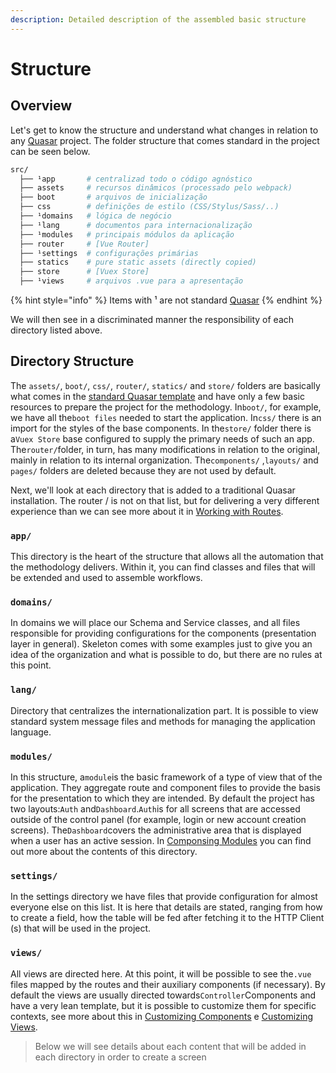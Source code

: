 ```yaml
---
description: Detailed description of the assembled basic structure
---
```


# Structure

## Overview

Let's get to know the structure and understand what changes in relation to any [Quasar](https://quasar.dev/quasar-cli/cli-documentation/directory-structure) project. The folder structure that comes standard in the project can be seen below.

```bash
src/
  ├── ¹app       # centralizad todo o código agnóstico
  ├── assets     # recursos dinâmicos (processado pelo webpack)
  ├── boot       # arquivos de inicialização
  ├── css        # definições de estilo (CSS/Stylus/Sass/..)
  ├── ¹domains   # lógica de negócio
  ├── ¹lang      # documentos para internacionalização
  ├── ¹modules   # principais módulos da aplicação
  ├── router     # [Vue Router]
  ├── ¹settings  # configurações primárias
  ├── statics    # pure static assets (directly copied)
  ├── store      # [Vuex Store]
  ├── ¹views     # arquivos .vue para a apresentação
```

{% hint style="info" %}
Items with ¹ are not standard [Quasar](https://quasar.dev/quasar-cli/cli-documentation/directory-structure)
{% endhint %}

We will then see in a discriminated manner the responsibility of each directory listed above.

## Directory Structure

The `assets/`, `boot/`, `css/`, `router/`, `statics/` and `store/` folders are basically what comes in the [standard Quasar template](https://quasar.dev/quasar-cli/cli-documentation/directory-structure) and have only a few basic resources to prepare the project for the methodology. In`boot/`, for example, we have all the`boot files` needed to start the application. In`css/` there is an import for the styles of the base components. In the`store/` folder there is a`Vuex Store` base configured to supply the primary needs of such an app. The`router/`folder, in turn, has many modifications in relation to the original, mainly in relation to its internal organization. The`components/` ,`layouts/` and `pages/` folders are deleted because they are not used by default.

Next, we'll look at each directory that is added to a traditional Quasar installation. The router / is not on that list, but for delivering a very different experience than we can see more about it in [Working with Routes](trabalhando-com-rotas.md).

### `app/`

This directory is the heart of the structure that allows all the automation that the methodology delivers. Within it, you can find classes and files that will be extended and used to assemble workflows.

### `domains/`

In domains we will place our Schema and Service classes, and all files responsible for providing configurations for the components \(presentation layer in general\). Skeleton comes with some examples just to give you an idea of the organization and what is possible to do, but there are no rules at this point.

### `lang/`

Directory that centralizes the internationalization part. It is possible to view standard system message files and methods for managing the application language.

### `modules/`

In this structure, a`module`is the basic framework of a type of view that of the application. They aggregate route and component files to provide the basis for the presentation to which they are intended. By default the project has two layouts:`Auth` and`Dashboard`.`Auth`is for all screens that are accessed outside of the control panel \(for example, login or new account creation screens\). The`Dashboard`covers the administrative area that is displayed when a user has an active session. In [Componsing Modules](compondo-leiautes.md)  you can find out more about the contents of this directory.

### `settings/`

In the settings directory we have files that provide configuration for almost everyone else on this list. It is here that details are stated, ranging from how to create a field, how the table will be fed after fetching it to the HTTP Client \(s\) that will be used in the project.

### `views/`

All views are directed here. At this point, it will be possible to see the`.vue` files mapped by the routes and their auxiliary components \(if necessary\). By default the views are usually directed towards`Controller`Components and have a very lean template, but it is possible to customize them for specific contexts, see more about this in [Customizing Components](../customizacao/customizando-components.md) e [Customizing Views](../customizacao/customizando-views.md).

> Below we will see details about each content that will be added in each directory in order to create a screen

